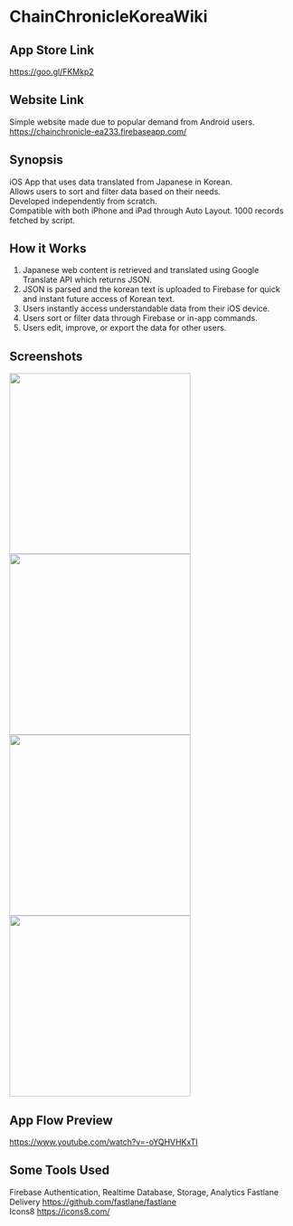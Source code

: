 # ChainChronicleKoreaWiki

## App Store Link  
https://goo.gl/FKMkp2 

## Website Link
Simple website made due to popular demand from Android users.
https://chainchronicle-ea233.firebaseapp.com/

## Synopsis
iOS App that uses data translated from Japanese in Korean.  
Allows users to sort and filter data based on their needs.  
Developed independently from scratch.  
Compatible with both iPhone and iPad through Auto Layout.
1000 records fetched by script.

## How it Works
1. Japanese web content is retrieved and translated using Google Translate API which returns JSON.
2. JSON is parsed and the korean text is uploaded to Firebase for quick and instant future access of Korean text.
3. Users instantly access understandable data from their iOS device.
4. Users sort or filter data through Firebase or in-app commands. 
5. Users edit, improve, or export the data for other users.

## Screenshots

<img src="https://github.com/jitaek/ChainChronicleKoreaWiki/blob/master/Screenshots/ListPreview.jpg" width="320">
<img src="https://github.com/jitaek/ChainChronicleKoreaWiki/blob/master/Screenshots/ArcanaMainPreview.jpg" width="320">
<img src="https://github.com/jitaek/ChainChronicleKoreaWiki/blob/master/Screenshots/AbilityPreview.jpg" width="320">
<img src="https://github.com/jitaek/ChainChronicleKoreaWiki/blob/master/Screenshots/iPadPreview.jpg" width="320">

## App Flow Preview
https://www.youtube.com/watch?v=-oYQHVHKxTI

## Some Tools Used
Firebase Authentication, Realtime Database, Storage, Analytics 
Fastlane Delivery https://github.com/fastlane/fastlane  
Icons8 https://icons8.com/

